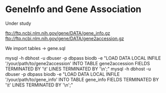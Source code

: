 # GeneInfo and Gene Association

Under study

ftp://ftp.ncbi.nlm.nih.gov/gene/DATA/gene_info.gz
ftp://ftp.ncbi.nlm.nih.gov/gene/DATA/gene2accession.gz

We import tables -> gene.sql

mysql -h dbhost -u dbuser -p dbpass biodb -e "LOAD DATA LOCAL INFILE '/your/path/to/gene2accession' INTO TABLE gene2accession FIELDS TERMINATED BY '\t' LINES TERMINATED BY '\n';"
mysql -h dbhost -u dbuser -p dbpass biodb -e "LOAD DATA LOCAL INFILE '/your/path/to/gene_info' INTO TABLE gene_info FIELDS TERMINATED BY '\t' LINES TERMINATED BY '\n';"



